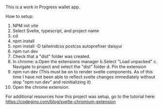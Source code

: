 This is a work in Progress wallet app.

How to setup:

1. NPM init vite
2. Select Svelte, typescript, and project name
3. cd <projectName>
4. npm install
5. npm install -D tailwindcss postcss autoprefixer daisyui
6. npm run dev
7. Check that a "dist" folder was created.
6. In chrome:
    a.Open the extensions manager
    b.Select "Load unpacked"
    c. Navigate to project and select the "dist" folder
    d. Pin the extension
7. npm run dev (This must be on to render svelte components.  As of this time I have not been able to reflect svelte changes immediately without stop "npm run dev" and reinitializing it)
8. Open the chrome extension. 

For additional resources how this project was setup, go to the tutorial here: https://codegino.com/blog/svelte-chromium-extension